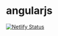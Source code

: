 # angularjs
[![Netlify Status](https://api.netlify.com/api/v1/badges/90527456-8e3d-45ef-bbf2-8effb9e8f5fd/deploy-status)](https://app.netlify.com/sites/loving-bose-2c7db5/deploys)
